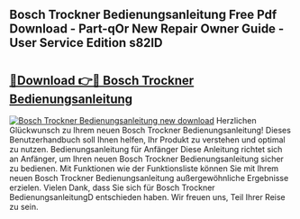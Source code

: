 ## Bosch Trockner Bedienungsanleitung Free Pdf Download - Part-qOr New Repair Owner Guide - User Service Edition s82lD

# <h2><a href="http://df3tkgh.blite.top/?on=Bosch+Trockner+Bedienungsanleitung">🔗Download 👉🔴 Bosch Trockner Bedienungsanleitung</a></h2>

[![Bosch Trockner Bedienungsanleitung new download](https://i.imgur.com/lujVjoI.png)](http://df3tkgh.blite.top/?on=Bosch+Trockner+Bedienungsanleitung)
Herzlichen Glückwunsch zu Ihrem neuen Bosch Trockner Bedienungsanleitung! Dieses Benutzerhandbuch soll Ihnen helfen, Ihr Produkt zu verstehen und optimal zu nutzen. Bedienungsanleitung für Anfänger Diese Anleitung richtet sich an Anfänger, um Ihren neuen Bosch Trockner Bedienungsanleitung sicher zu bedienen. Mit Funktionen wie der Funktionsliste können Sie mit Ihrem neuen Bosch Trockner Bedienungsanleitung außergewöhnliche Ergebnisse erzielen. Vielen Dank, dass Sie sich für Bosch Trockner BedienungsanleitungD entschieden haben. Wir freuen uns, Teil Ihrer Reise zu sein.
